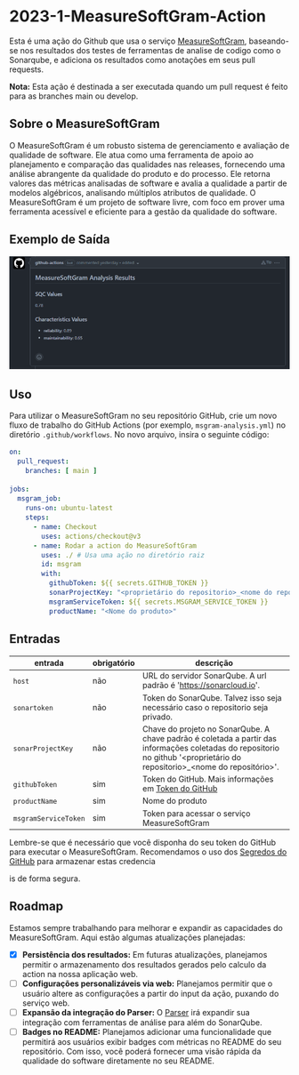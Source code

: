 # 2023-1-MeasureSoftGram-Action

Esta é uma ação do Github que usa o serviço [MeasureSoftGram](https://github.com/fga-eps-mds/2023-1-MeasureSoftGram-Service), baseando-se nos resultados dos testes de ferramentas de analise de codigo como o Sonarqube, e adiciona os resultados como anotações em seus pull requests.

**Nota:** Esta ação é destinada a ser executada quando um pull request é feito para as branches main ou develop.

## Sobre o MeasureSoftGram
O MeasureSoftGram é um robusto sistema de gerenciamento e avaliação de qualidade de software. Ele atua como uma ferramenta de apoio ao planejamento e comparação das qualidades nas releases, fornecendo uma análise abrangente da qualidade do produto e do processo. Ele retorna valores das métricas analisadas de software e avalia a qualidade a partir de modelos algébricos, analisando múltiplos atributos de qualidade. O MeasureSoftGram é um projeto de software livre, com foco em prover uma ferramenta acessível e eficiente para a gestão da qualidade do software.

## Exemplo de Saída

![Exemplo de Saída](./assets/images/msgram-msg.png)

## Uso
Para utilizar o MeasureSoftGram no seu repositório GitHub, crie um novo fluxo de trabalho do GitHub Actions (por exemplo, `msgram-analysis.yml`) no diretório `.github/workflows`. No novo arquivo, insira o seguinte código:

```yaml
on:
  pull_request:
    branches: [ main ]

jobs:
  msgram_job:
    runs-on: ubuntu-latest
    steps:
      - name: Checkout
        uses: actions/checkout@v3
      - name: Rodar a action do MeasureSoftGram
        uses: ./ # Usa uma ação no diretório raiz
        id: msgram
        with:
          githubToken: ${{ secrets.GITHUB_TOKEN }}
          sonarProjectKey: "<proprietário do repositorio>_<nome do repositório>"
          msgramServiceToken: ${{ secrets.MSGRAM_SERVICE_TOKEN }}
          productName: "<Nome do produto>"
```

## Entradas

| entrada | obrigatório | descrição |
| ------- | ----------- | --------- |
| `host` | não | URL do servidor SonarQube. A url padrão é 'https://sonarcloud.io'. |
| `sonartoken` | não | Token do SonarQube. Talvez isso seja necessário caso o repositorio seja privado. |
| `sonarProjectKey` | não | Chave do projeto no SonarQube. A chave padrão é coletada a partir das informações coletadas do repositorio no github '<proprietário do repositorio>_<nome do repositório>'. |
| `githubToken` | sim | Token do GitHub. Mais informações em [Token do GitHub](https://docs.github.com/en/actions/reference/authentication-in-a-workflow#about-the-github_token-secret) |
| `productName` | sim | Nome do produto |
| `msgramServiceToken` | sim | Token para acessar o serviço MeasureSoftGram |

Lembre-se que é necessário que você disponha do seu token do GitHub para executar o MeasureSoftGram. Recomendamos o uso dos [Segredos do GitHub](https://docs.github.com/pt/actions/security-guides/encrypted-secrets#creating-encrypted-secrets-for-a-repository) para armazenar estas credencia

is de forma segura.

## Roadmap

Estamos sempre trabalhando para melhorar e expandir as capacidades do MeasureSoftGram. Aqui estão algumas atualizações planejadas:

- [x] **Persistência dos resultados:** Em futuras atualizações, planejamos permitir o armazenamento dos resultados gerados pelo calculo da action na nossa aplicação web.
- [ ] **Configurações personalizáveis via web:** Planejamos permitir que o usuário altere as configurações a partir do input da ação, puxando do serviço web.
- [ ] **Expansão da integração do Parser:** O [Parser](https://github.com/fga-eps-mds/2023-1-MeasureSoftGram-Parser) irá expandir sua integração com ferramentas de análise para além do SonarQube.
- [ ] **Badges no README:** Planejamos adicionar uma funcionalidade que permitirá aos usuários exibir badges com métricas no README do seu repositório. Com isso, você poderá fornecer uma visão rápida da qualidade do software diretamente no seu README.